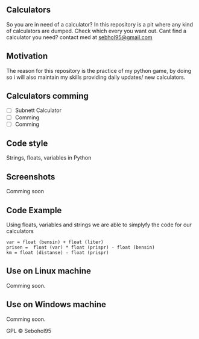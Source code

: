 ## Calculators
So you are in need of a calculator? In this repository is a pit where any kind of calculators are dumped. Check which every you want out. Cant find a calculator you need? contact med at sebhol95@gmail.com

## Motivation
The reason for this repository is the practice of my python game, by doing so i will also maintain my skills providing daily updates/ new calculators.

## Calculators comming 
- [ ] Subnett Calculator
- [ ] Comming
- [ ] Comming

## Code style
Strings, floats, variables in Python

## Screenshots
Comming soon

## Code Example
Using floats, variables and strings we are able to simplyfy the code for our calculators
```
var = float (bensin) + float (liter)
prisen =  float (var) * float (prispr) - float (bensin)
km = float (distanse) - float (prispr)
```
## Use on Linux machine 
Comming soon. 

## Use on Windows machine
Comming soon. 

GPL © Sebohol95
